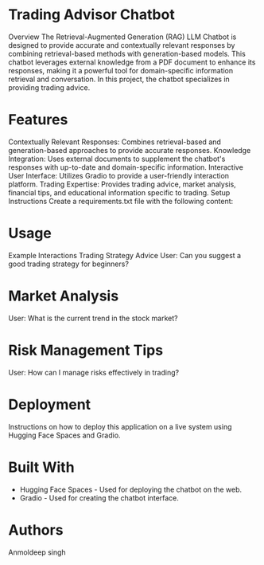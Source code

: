 # Trading Advisor Chatbot
Overview
The Retrieval-Augmented Generation (RAG) LLM Chatbot is designed to provide accurate and contextually relevant responses by combining retrieval-based methods with generation-based models. This chatbot leverages external knowledge from a PDF document to enhance its responses, making it a powerful tool for domain-specific information retrieval and conversation. In this project, the chatbot specializes in providing trading advice.

# Features
Contextually Relevant Responses: Combines retrieval-based and generation-based approaches to provide accurate responses.
Knowledge Integration: Uses external documents to supplement the chatbot's responses with up-to-date and domain-specific information.
Interactive User Interface: Utilizes Gradio to provide a user-friendly interaction platform.
Trading Expertise: Provides trading advice, market analysis, financial tips, and educational information specific to trading.
Setup Instructions
Create a requirements.txt file with the following content:


# Usage
Example Interactions
Trading Strategy Advice
User: Can you suggest a good trading strategy for beginners?

# Market Analysis
User: What is the current trend in the stock market?

# Risk Management Tips
User: How can I manage risks effectively in trading?

# Deployment

Instructions on how to deploy this application on a live system using Hugging Face Spaces and Gradio.

# Built With

- Hugging Face Spaces - Used for deploying the chatbot on the web.
- Gradio - Used for creating the chatbot interface.

# Authors
Anmoldeep singh
